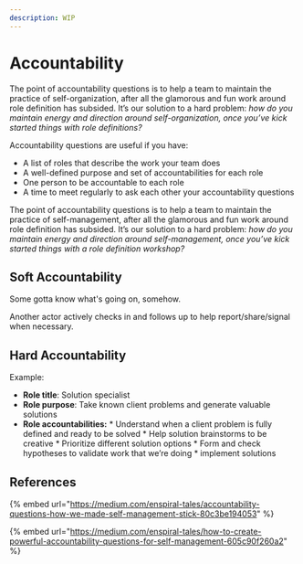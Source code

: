 ```yaml
---
description: WIP
---
```


# Accountability

The point of accountability questions is to help a team to maintain the practice of self-organization, after all the glamorous and fun work around role definition has subsided. It’s our solution to a hard problem: _how do you maintain energy and direction around self-organization, once you’ve kick started things with role definitions?_

Accountability questions are useful if you have:

* A list of roles that describe the work your team does
* A well-defined purpose and set of accountabilities for each role
* One person to be accountable to each role
* A time to meet regularly to ask each other your accountability questions

The point of accountability questions is to help a team to maintain the practice of self-management, after all the glamorous and fun work around role definition has subsided. It’s our solution to a hard problem: _how do you maintain energy and direction around self-management, once you’ve kick started things with a role definition workshop?_

## Soft Accountability

Some gotta know what's going on, somehow. 

Another actor actively checks in and follows up to help report/share/signal when necessary.

## Hard Accountability

Example:

* **Role title**: Solution specialist
* **Role purpose**: Take known client problems and generate valuable solutions
* **Role accountabilities:** \* Understand when a client problem is fully defined and ready to be solved \* Help solution brainstorms to be creative  \* Prioritize different solution options \* Form and check hypotheses to validate work that we’re doing \* implement solutions

## References

{% embed url="https://medium.com/enspiral-tales/accountability-questions-how-we-made-self-management-stick-80c3be194053" %}

{% embed url="https://medium.com/enspiral-tales/how-to-create-powerful-accountability-questions-for-self-management-605c90f260a2" %}



